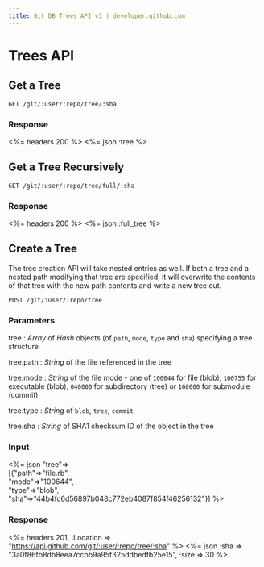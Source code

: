 ```yaml
---
title: Git DB Trees API v3 | developer.github.com
---
```


# Trees API

## Get a Tree

    GET /git/:user/:repo/tree/:sha

### Response

<%= headers 200 %>
<%= json :tree %>

## Get a Tree Recursively

    GET /git/:user/:repo/tree/full/:sha

### Response

<%= headers 200 %>
<%= json :full_tree %>

## Create a Tree

The tree creation API will take nested entries as well. If both a
tree and a nested path modifying that tree are specified, it will
overwrite the contents of that tree with the new path contents and write
a new tree out.

    POST /git/:user/:repo/tree

### Parameters

tree
: _Array_ of _Hash_ objects (of `path`, `mode`, `type` and `sha`) specifying a tree structure

tree.path
: _String_ of the file referenced in the tree

tree.mode
: _String_ of the file mode - one of `100644` for file (blob), `100755` for executable (blob), `040000` for subdirectory (tree) or `160000` for submodule (commit)

tree.type
: _String_ of `blob`, `tree`, `commit`

tree.sha
: _String_ of SHA1 checksum ID of the object in the tree

### Input

<%= json "tree"=> \
  [{"path"=>"file.rb", \
    "mode"=>"100644", \
    "type"=>"blob", \
    "sha"=>"44b4fc6d56897b048c772eb4087f854f46256132"}] %>

### Response

<%= headers 201,
      :Location => "https://api.github.com/git/:user/:repo/tree/:sha" %>
<%= json :sha => "3a0f86fb8db8eea7ccbb9a95f325ddbedfb25e15", :size =>
30 %>

